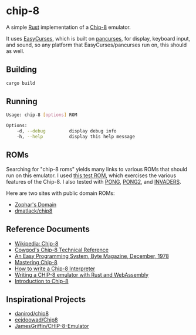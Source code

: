 # chip-8

A simple [Rust](https://www.rust-lang.org/) implementation of a 
[Chip-8](https://en.wikipedia.org/wiki/CHIP-8) emulator.

It uses [EasyCurses](https://github.com/Lokathor/easycurses-rs), which is built on
[pancurses](https://github.com/ihalila/pancurses), for display,
keyboard input, and sound, so any platform that EasyCurses/pancurses run on, this should
as well.

## Building

```bash
cargo build
```

## Running

```bash
Usage: chip-8 [options] ROM

Options:
    -d, --debug         display debug info
    -h, --help          display this help message
```

## ROMs

Searching for "chip-8 roms" yields many links to various ROMs that should run on this
emulator. I used [this test ROM](https://github.com/corax89/chip8-test-rom), which exercises
the various features of the Chip-8. I also tested with [PONG](https://github.com/eejdoowad/Chip8/blob/master/roms/PONG),
[PONG2](https://github.com/eejdoowad/Chip8/blob/master/roms/PONG2), and 
[INVADERS](https://github.com/eejdoowad/Chip8/blob/master/roms/INVADERS).

Here are two sites with public domain ROMs:

* [Zophar's Domain](https://www.zophar.net/pdroms/chip8.html)
* [dmatlack/chip8](https://github.com/dmatlack/chip8/tree/master/roms)

## Reference Documents

* [Wikipedia: Chip-8](https://en.wikipedia.org/wiki/CHIP-8)
* [Cowgod's Chip-8 Technical Reference](http://devernay.free.fr/hacks/chip8/C8TECH10.HTM)
* [An Easy Programming System, Byte Magazine, December, 1978](https://archive.org/stream/byte-magazine-1978-12/1978_12_BYTE_03-12_Life#page/n109/mode/2up)
* [Mastering Chip-8](http://mattmik.com/files/chip8/mastering/chip8.html)
* [How to write a Chip-8 Interpreter](http://www.multigesture.net/articles/how-to-write-an-emulator-chip-8-interpreter/)
* [Writing a CHIP-8 emulator with Rust and WebAssembly](https://blog.scottlogic.com/2017/12/13/chip8-emulator-webassembly-rust.html)
* [Introduction to Chip-8](http://www.emulator101.com/introduction-to-chip-8.html)

## Inspirational Projects

* [danirod/chip8](https://github.com/danirod/chip8)
* [eejdoowad/Chip8](https://github.com/eejdoowad/Chip8)
* [JamesGriffin/CHIP-8-Emulator](https://github.com/JamesGriffin/CHIP-8-Emulator)

